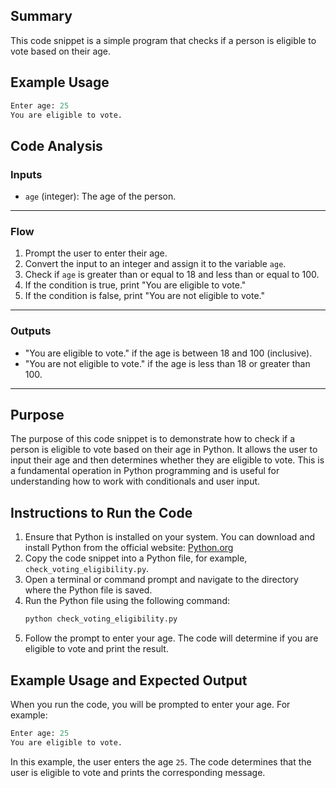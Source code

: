 ## Summary
This code snippet is a simple program that checks if a person is eligible to vote based on their age.

## Example Usage
```python
Enter age: 25
You are eligible to vote.
```

## Code Analysis
### Inputs
- `age` (integer): The age of the person.
___
### Flow
1. Prompt the user to enter their age.
2. Convert the input to an integer and assign it to the variable `age`.
3. Check if `age` is greater than or equal to 18 and less than or equal to 100.
4. If the condition is true, print "You are eligible to vote."
5. If the condition is false, print "You are not eligible to vote."
___
### Outputs
- "You are eligible to vote." if the age is between 18 and 100 (inclusive).
- "You are not eligible to vote." if the age is less than 18 or greater than 100.
___

## Purpose
The purpose of this code snippet is to demonstrate how to check if a person is eligible to vote based on their age in Python. It allows the user to input their age and then determines whether they are eligible to vote. This is a fundamental operation in Python programming and is useful for understanding how to work with conditionals and user input.

## Instructions to Run the Code
1. Ensure that Python is installed on your system. You can download and install Python from the official website: [Python.org](https://www.python.org/)
2. Copy the code snippet into a Python file, for example, `check_voting_eligibility.py`.
3. Open a terminal or command prompt and navigate to the directory where the Python file is saved.
4. Run the Python file using the following command:
   ```bash
   python check_voting_eligibility.py
   ```
5. Follow the prompt to enter your age. The code will determine if you are eligible to vote and print the result.

## Example Usage and Expected Output
When you run the code, you will be prompted to enter your age. For example:
```python
Enter age: 25
You are eligible to vote.
```
In this example, the user enters the age `25`. The code determines that the user is eligible to vote and prints the corresponding message.
